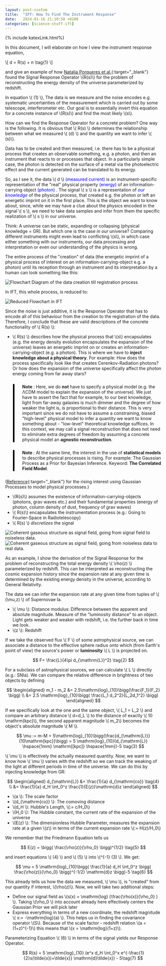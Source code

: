 ```yaml
---
layout: post-custom
title:  "IFT: How To Find The Instrument Response"
date:   2024-01-16 21:10:58 +0100
categories: [science-stuff-ift]
---
```

{% include katexLink.html%}

In this document, I will elaborate on how I view the instrument response equation, 

\\[
d = R(s) + n \tag{1}
\\]

and give an example of how [Natalia Porqueres et al.](https://arxiv.org/abs/1608.04007){:target="_blank"} found the Signal 
Response Operator \\(R(s)\\) 
for the problem of reconstructing the energy density of the universe parameterized by redshift.

In equation \\( (1) \\), The data is we measure and the noise encodes e.g. systematic uncertainties of the measurement which is carried out by some telescope, interferometer etc.
Our goal is to essentially invert this equation for a concrete instance of \\(R(s)\\) and find the most likely \\(s\\).

How can we find the Response Operator for a concrete problem? One way is the following. It is obvious that \\( R(s) \\) determines the
relationship between what we measured \\( (d) \\) and the quantity we want to infer \\( (s)\\).

Data has to be created and then measured, i.e. there has to be a physical process
that creates an observable something, e.g. a photon, and then an instrument that reacts to or processes that object. In a particularly simple case,
the photon is detected on the surface of a metal via the photoelectric effect and the current generated can be translated to its energy.

So, as I see it, the data \\( d \\) <span style="color:blue">(measured current)</span> is an instrument-specific representation of the "real" physical property
<span style="color:blue">(energy)</span> of an information-carrying object <span style="color:blue"> (photon) </span>. The signal
\\( s \\) is a representation of <span style="color:blue"> _our knowledge_ </span> of the physical process, that created e.g. the photon or left
an energetic imprint on it in the first place.
This is the object we want to know about, since, while we may have a clue about the physics encoded in the signal \\( s \\), we need to take data samples
and infer from them the specific realization of \\( s \\) in our universe.

Think: A universe can be static, expanding or collapsing (physical knowledge = GR). But which one is the case _in our_ universe?
Comparing different instruments might even lead to conflicting \\(s\\), in which
case either something with our instruments, our data processing and interpretation or even our understanding of the physics is wrong.

The entire process of the "creation" of data (the energetic imprint of a physical process of interest on an information-carrying-object e.g. a photon)
until its reception through an instrument and its interpretation by a human can look something like this: 

![Flowchart Diagram of the data creation till registration process](../../../../media/ift-posts/Detailed-Measurement-Process.png)


In IFT, this whole process, is reduced to: 

![Reduced Flowchart in IFT ](../../../../media/ift-posts/Reduced-Response-Operator-Flowchart.png)

Since the noise is just additive, it is the Response Operator that has to encode all of this behaviour from the 
creation to the registration of the data. Therefore, I conclude that these are valid descriptions of the concrete functionality of \\( R(s) \\): 

- \\( R(s) \\) describes how the physical process that \\(s\\) encapsulates (e.g. the energy density evolution encapsulates the expansion of the universe) leaves an energetic imprint on or creates an information-carrying-object (e.g. a photon). This is where we have to **inject knowledge about a physical theory**. For example: How does the process specifically look like that creates Cerenkov-Radiation photons? Or how does the expansion of the universe specifically affect the photon energy coming from far away stars?  


<div style="border-left: 5px solid black; padding-left: 25px; margin-top:25px; margin-left:25px">

<b>Note </b>: 
Here, we do <b>not</b> have to specify a physical model (e.g. the ΛCDM model to explain the expansion of the universe). We just have to assert the fact
that for example, to our best knowledge, light from far-away galaxies is much dimmer and the degree of how weaker the light is, is proportional to their distance.
This is very important since we do not have to assume a constraining, biased "high-level" physical model to infer a quantity we want to know something about - "low-level"
theoretical knowledge suffices. In this context, we may call a signal reconstruction that does not need to eliminate extra degrees of freedom by assuming a 
concrete physical model an <b>agnostic reconstruction</b>. 

</div>

<div style="border-left: 5px solid black; padding-left: 25px;margin-top:25px; margin-left:25px; margin-bottom:25px">

<b>Note </b>:
At the same time, the interest in the use of <b>statistical models</b> to describe physical processes is rising. For example: The Gaussian Process as a Prior
for Bayesian Inference. Keyword: <b>The Correlated Field Model</b>. 


</div>

([Reference](https://arxiv.org/abs/2004.01393){:target="_blank"} for the rising interest using Gaussian Processes to model physical processes.)

- \\(R(s)\\) assumes the existence of information-carrying-objects (photons, grav waves etc.) and their fundamental properties (energy of photon, column density of dust, frequency of grav waves) 
- \\( R(s)\\) encapsulates the instrumentation process (e.g.: Going to Fourier-Space in Radiotelescopy)
- \\( R(s) \\) _discretizes_ the signal

![Coherent gaseous structure as signal field, going from signal field to noiseless data.](../../../../media/ift-posts/From-field-to-noiseless-data.png)
![Coherent gaseous structure as signal field, going from noiseless data to real data.](../../../../media/ift-posts/From-noiseless-data-to-real-data.png)

As an example, I show the derivation of the Signal Response for the problem of reconstructing the total energy density \\( \rho(z) \\) parameterized by redshift.
This can be interpreted as reconstructing the cosmic expansion history since the expansion rate at any given time is determined by the existing 
energy density in the universe, according to General Relativity.

The data we can infer the expansion rate at any given time from tuples of \\( (\mu,z) \\) of Supernovae Ia.

- \\( \mu \\): Distance modulus: Difference between the apparent and absolute magnitude. Measure of the "luminosity distance" to an object. Light gets weaker and weaker with redshift, i.e. the further back in time we look.
- \\(z \\): Redshift

If we take the observed flux \\( F \\) of some astrophysical source, we can associate a distance to the effective sphere radius onto which
(from Earth's point of view) the source's power or **luminosity** \\( L \\) is projected on.

$$
F= \frac{L}{4\pi d_{\mathrm{L}}^2}    \tag{2}
$$

For a subclass of astrophysical sources, we can calculate \\( L \\) directly (e.g.: SNIa). We can compare the relative difference in brightness
of two objects by defining

$$
\begin{aligned}
m_1 - m_2 &= 2.5\mathrm{log}_{10}\bigg(\frac{F_1}{F_2} \bigg) \\
&= 2.5 \mathrm{log}_{10}\bigg( \frac{L_1 d_2^2}{L_2d_1^2} \bigg)
\end{aligned}
$$

If we specifically look at the one and the same object, \\( L_1 = L_2 \\) and compare an arbitrary distance \\( d=d_L \\) to the distance 
of exactly \\( 10 \mathrm{kpc}\\), the second apparent magnitude \\( m_2\\) becomes the object's absolute magnitude \\( M \\). 

$$
\mu := m-M = 5\mathrm{log}_{10}\bigg(\frac{d_{\mathrm{L}}}{10\mathrm{kpc}}\bigg) = 5 \mathrm{log}_{10}(d_{\mathrm{L}} \hspace{1mm} \mathrm{[kpc]} \hspace{1mm})-5    \tag{3}
$$

\\( \mu \\) is effectively the actually measured quantity. Now, we want to know how \\( \mu \\) varies with the redshift so we can track the 
weaking of the light at different periods in time of the universe. We can do this by injecting knowledge from GR: 

$$
\begin{aligned}
d_{\mathrm{L}} &= \frac{1}{a} d_{\mathrm{co}}    \tag{4} \\
&= \frac{1}{a} d_H \int_0^z \frac{1}{E(z)}\mathrm{d}z
\end{aligned}
$$

- \\(a \\): The scale factor
- \\(d_{\mathrm{co}} \\): The comoving distance
- \\(d_H \\): Hubble's Length, \\(:= c/H_0\\)
- \\(H_0 \\): The Hubble constant, the current rate of the expansion of the universe
- \\(E(z) \\): The dimensionless Hubble Parameter, measures the expansion rate at a given \\(z\\) in terms of the current expansion rate \\(:= H(z)/H_0\\)

We remember that the Friedmann Equation tells us 

$$
E(z) = \bigg( \frac{\rho(z)}{\rho_0} \bigg)^{1/2}   \tag{5}
$$

and insert equations \\( (4) \\) and \\( (5) \\) into \\(^{-1} (3) \\). We get: 

$$
\mu = 5 \mathrm{log}_{10}\bigg( \frac{1}{a} d_H \int_0^z \bigg( \frac{\rho(z)}{\rho_0} \bigg)^{-1/2} \mathrm{d}z  \bigg)-5 \tag{6}
$$

This already tells us how the data we measured, \\( \mu \\), is "created" from our quantity if interest, \\(\rho(z)\\). Now, we will take two
additional steps: 

- Define our signal field as \\(s(x) = \mathrm{log} (\frac{\rho(x)}{\rho_0} )  \\). Taking \\(\rho_0 \\) into account already here effectively centers the Gaussian Prior we will pick later
- Express everything in terms of a new coordinate, the redshift magnitude \\( x:= -\mathrm{log}(a) \\). This helps us in finding the covariance operator \\(S\\). Because of the scale factor - redshift relation \\(a = (1+z)^{-1}\\) this means that \\(x = \mathrm{log}(1+z)\\).

Parameterizing Equation \\( (6) \\) in terms of the signal yields our Response Operator. 

$$
    R(s) = 5 \mathrm{log}_{10} (e^x d_H \int_0^x e^{-\frac{1}{2}s(\tilde{x})+\tilde{x}} \mathrm{d}\tilde{x}) - 5\tag{7}
$$
